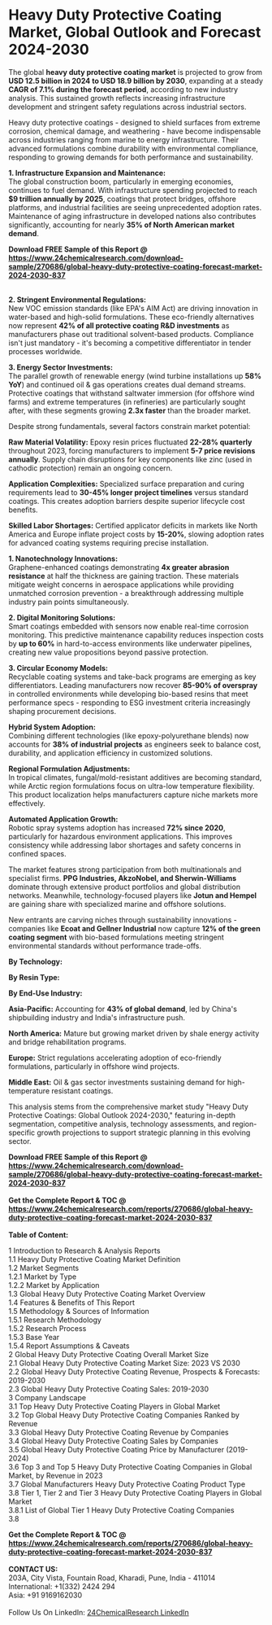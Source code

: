 <h1>Heavy Duty Protective Coating Market, Global Outlook and Forecast 2024-2030</h1><p>The global <strong>heavy duty protective coating market</strong> is projected to grow from <strong>USD 12.5 billion in 2024 to USD 18.9 billion by 2030</strong>, expanding at a steady <strong>CAGR of 7.1% during the forecast period</strong>, according to new industry analysis. This sustained growth reflects increasing infrastructure development and stringent safety regulations across industrial sectors.</p><p>Heavy duty protective coatings - designed to shield surfaces from extreme corrosion, chemical damage, and weathering - have become indispensable across industries ranging from marine to energy infrastructure. Their advanced formulations combine durability with environmental compliance, responding to growing demands for both performance and sustainability.</p><p><strong>1. Infrastructure Expansion and Maintenance:</strong><br>
The global construction boom, particularly in emerging economies, continues to fuel demand. With infrastructure spending projected to reach <strong>$9 trillion annually by 2025</strong>, coatings that protect bridges, offshore platforms, and industrial facilities are seeing unprecedented adoption rates. Maintenance of aging infrastructure in developed nations also contributes significantly, accounting for nearly <strong>35% of North American market demand</strong>.</p><div><b>Download FREE Sample of this Report @ 
            <a href="https://www.24chemicalresearch.com/download-sample/270686/global-heavy-duty-protective-coating-forecast-market-2024-2030-837">
            https://www.24chemicalresearch.com/download-sample/270686/global-heavy-duty-protective-coating-forecast-market-2024-2030-837</a></b></div><br><p><strong>2. Stringent Environmental Regulations:</strong><br>
New VOC emission standards (like EPA's AIM Act) are driving innovation in water-based and high-solid formulations. These eco-friendly alternatives now represent <strong>42% of all protective coating R&amp;D investments</strong> as manufacturers phase out traditional solvent-based products. Compliance isn't just mandatory - it's becoming a competitive differentiator in tender processes worldwide.</p><p><strong>3. Energy Sector Investments:</strong><br>
The parallel growth of renewable energy (wind turbine installations up <strong>58% YoY</strong>) and continued oil &amp; gas operations creates dual demand streams. Protective coatings that withstand saltwater immersion (for offshore wind farms) and extreme temperatures (in refineries) are particularly sought after, with these segments growing <strong>2.3x faster</strong> than the broader market.</p><p>Despite strong fundamentals, several factors constrain market potential:</p><p><strong>Raw Material Volatility:</strong> Epoxy resin prices fluctuated <strong>22-28% quarterly</strong> throughout 2023, forcing manufacturers to implement <strong>5-7 price revisions annually</strong>. Supply chain disruptions for key components like zinc (used in cathodic protection) remain an ongoing concern.</p><p><strong>Application Complexities:</strong> Specialized surface preparation and curing requirements lead to <strong>30-45% longer project timelines</strong> versus standard coatings. This creates adoption barriers despite superior lifecycle cost benefits.</p><p><strong>Skilled Labor Shortages:</strong> Certified applicator deficits in markets like North America and Europe inflate project costs by <strong>15-20%</strong>, slowing adoption rates for advanced coating systems requiring precise installation.</p><p><strong>1. Nanotechnology Innovations:</strong><br>
Graphene-enhanced coatings demonstrating <strong>4x greater abrasion resistance</strong> at half the thickness are gaining traction. These materials mitigate weight concerns in aerospace applications while providing unmatched corrosion prevention - a breakthrough addressing multiple industry pain points simultaneously.</p><p><strong>2. Digital Monitoring Solutions:</strong><br>
Smart coatings embedded with sensors now enable real-time corrosion monitoring. This predictive maintenance capability reduces inspection costs by <strong>up to 60%</strong> in hard-to-access environments like underwater pipelines, creating new value propositions beyond passive protection.</p><p><strong>3. Circular Economy Models:</strong><br>
Recyclable coating systems and take-back programs are emerging as key differentiators. Leading manufacturers now recover <strong>85-90% of overspray</strong> in controlled environments while developing bio-based resins that meet performance specs - responding to ESG investment criteria increasingly shaping procurement decisions.</p><p><strong>Hybrid System Adoption:</strong><br>
Combining different technologies (like epoxy-polyurethane blends) now accounts for <strong>38% of industrial projects</strong> as engineers seek to balance cost, durability, and application efficiency in customized solutions.</p><p><strong>Regional Formulation Adjustments:</strong><br>
In tropical climates, fungal/mold-resistant additives are becoming standard, while Arctic region formulations focus on ultra-low temperature flexibility. This product localization helps manufacturers capture niche markets more effectively.</p><p><strong>Automated Application Growth:</strong><br>
Robotic spray systems adoption has increased <strong>72% since 2020</strong>, particularly for hazardous environment applications. This improves consistency while addressing labor shortages and safety concerns in confined spaces.</p><p>The market features strong participation from both multinationals and specialist firms. <strong>PPG Industries, AkzoNobel, and Sherwin-Williams</strong> dominate through extensive product portfolios and global distribution networks. Meanwhile, technology-focused players like <strong>Jotun and Hempel</strong> are gaining share with specialized marine and offshore solutions.</p><p>New entrants are carving niches through sustainability innovations - companies like <strong>Ecoat and Gellner Industrial</strong> now capture <strong>12% of the green coating segment</strong> with bio-based formulations meeting stringent environmental standards without performance trade-offs.</p><p><strong>By Technology:</strong></p><p><strong>By Resin Type:</strong></p><p><strong>By End-Use Industry:</strong></p><p><strong>Asia-Pacific:</strong> Accounting for <strong>43% of global demand</strong>, led by China's shipbuilding industry and India's infrastructure push.</p><p><strong>North America:</strong> Mature but growing market driven by shale energy activity and bridge rehabilitation programs.</p><p><strong>Europe:</strong> Strict regulations accelerating adoption of eco-friendly formulations, particularly in offshore wind projects.</p><p><strong>Middle East:</strong> Oil &amp; gas sector investments sustaining demand for high-temperature resistant coatings.</p><p>This analysis stems from the comprehensive market study "Heavy Duty Protective Coatings: Global Outlook 2024-2030," featuring in-depth segmentation, competitive analysis, technology assessments, and region-specific growth projections to support strategic planning in this evolving sector.</p><div><b>Download FREE Sample of this Report @ 
            <a href="https://www.24chemicalresearch.com/download-sample/270686/global-heavy-duty-protective-coating-forecast-market-2024-2030-837">
            https://www.24chemicalresearch.com/download-sample/270686/global-heavy-duty-protective-coating-forecast-market-2024-2030-837</a></b></div><br><div><b>Get the Complete Report & TOC @ 
            <a href="https://www.24chemicalresearch.com/reports/270686/global-heavy-duty-protective-coating-forecast-market-2024-2030-837">
            https://www.24chemicalresearch.com/reports/270686/global-heavy-duty-protective-coating-forecast-market-2024-2030-837</a></b></div><br>
            <b>Table of Content:</b><p>1 Introduction to Research & Analysis Reports<br />
    1.1 Heavy Duty Protective Coating Market Definition<br />
    1.2 Market Segments<br />
        1.2.1 Market by Type<br />
        1.2.2 Market by Application<br />
    1.3 Global Heavy Duty Protective Coating Market Overview<br />
    1.4 Features & Benefits of This Report<br />
    1.5 Methodology & Sources of Information<br />
        1.5.1 Research Methodology<br />
        1.5.2 Research Process<br />
        1.5.3 Base Year<br />
        1.5.4 Report Assumptions & Caveats<br />
2 Global Heavy Duty Protective Coating Overall Market Size<br />
    2.1 Global Heavy Duty Protective Coating Market Size: 2023 VS 2030<br />
    2.2 Global Heavy Duty Protective Coating Revenue, Prospects & Forecasts: 2019-2030<br />
    2.3 Global Heavy Duty Protective Coating Sales: 2019-2030<br />
3 Company Landscape<br />
    3.1 Top Heavy Duty Protective Coating Players in Global Market<br />
    3.2 Top Global Heavy Duty Protective Coating Companies Ranked by Revenue<br />
    3.3 Global Heavy Duty Protective Coating Revenue by Companies<br />
    3.4 Global Heavy Duty Protective Coating Sales by Companies<br />
    3.5 Global Heavy Duty Protective Coating Price by Manufacturer (2019-2024)<br />
    3.6 Top 3 and Top 5 Heavy Duty Protective Coating Companies in Global Market, by Revenue in 2023<br />
    3.7 Global Manufacturers Heavy Duty Protective Coating Product Type<br />
    3.8 Tier 1, Tier 2 and Tier 3 Heavy Duty Protective Coating Players in Global Market<br />
        3.8.1 List of Global Tier 1 Heavy Duty Protective Coating Companies<br />
        3.8</p><div><b>Get the Complete Report & TOC @ 
            <a href="https://www.24chemicalresearch.com/reports/270686/global-heavy-duty-protective-coating-forecast-market-2024-2030-837">
            https://www.24chemicalresearch.com/reports/270686/global-heavy-duty-protective-coating-forecast-market-2024-2030-837</a></b></div><br><b>CONTACT US:</b><br>
            203A, City Vista, Fountain Road, Kharadi, Pune, India - 411014<br>
            International: +1(332) 2424 294<br>
            Asia: +91 9169162030 <br><br>
            Follow Us On LinkedIn: <a href="https://www.linkedin.com/company/24chemicalresearch/">24ChemicalResearch LinkedIn</a>